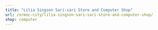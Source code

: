 ```yaml
---
title: "Lilia Singson Sari-sari Store and Computer Shop"
url: /ormoc-city/lilia-singson-sari-sari-store-and-computer-shop/
shop: computer
---
```


